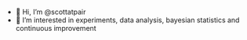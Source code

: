 - 👋 Hi, I’m @scottatpair
- 👀 I’m interested in experiments, data analysis, bayesian statistics and continuous improvement

<!---
scottatpair/scottatpair is a ✨ special ✨ repository because its `README.md` (this file) appears on your GitHub profile.
You can click the Preview link to take a look at your changes.
--->
